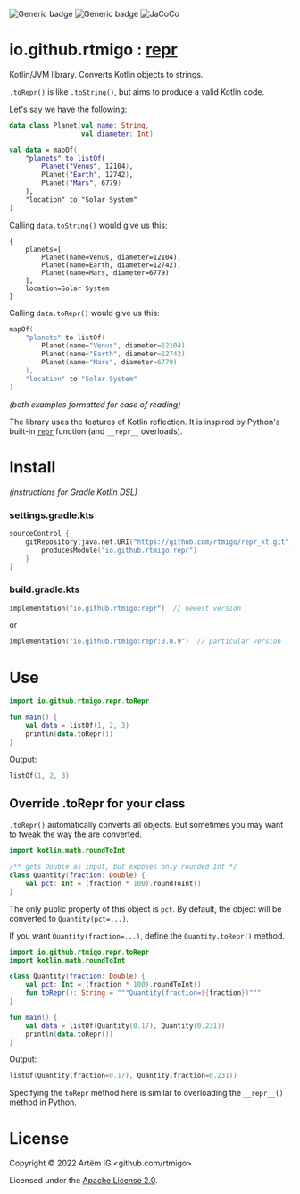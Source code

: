![Generic badge](https://img.shields.io/badge/status-experimental-red.svg)
![Generic badge](https://img.shields.io/badge/JVM-8-blue.svg)
![JaCoCo](https://raw.github.com/rtmigo/repr_kt/dev_updated_by_actions/.github/badges/jacoco.svg)

# io.github.rtmigo : [repr](https://github.com/rtmigo/repr_kt#readme)

Kotlin/JVM library. Converts Kotlin objects to strings.

`.toRepr()` is like `.toString()`, but aims to produce a valid Kotlin code.

Let's say we have the following:

```kotlin
data class Planet(val name: String, 
                  val diameter: Int)

val data = mapOf(
    "planets" to listOf(
        Planet("Venus", 12104),
        Planet("Earth", 12742),
        Planet("Mars", 6779)    
    ),
    "location" to "Solar System"
)
```

Calling `data.toString()` would give us this:

```text
{
    planets=[
        Planet(name=Venus, diameter=12104), 
        Planet(name=Earth, diameter=12742),
        Planet(name=Mars, diameter=6779)      
    ], 
    location=Solar System
}
```

Calling `data.toRepr()`  would give us this:

```kotlin
mapOf(
    "planets" to listOf(
        Planet(name="Venus", diameter=12104),
        Planet(name="Earth", diameter=12742),
        Planet(name="Mars", diameter=6779)
    ), 
    "location" to "Solar System"
)
```

*(both examples formatted for ease of reading)*

The library uses the features of Kotlin reflection. It is inspired by Python's built-in 
[`repr`]([https://docs.python.org/3/library/functions.html#repr]) function (and `__repr__` 
overloads). 

# Install

*(instructions for Gradle Kotlin DSL)*

### settings.gradle.kts

```kotlin
sourceControl {
    gitRepository(java.net.URI("https://github.com/rtmigo/repr_kt.git")) {
        producesModule("io.github.rtmigo:repr")
    }
}
```

### build.gradle.kts

```kotlin
implementation("io.github.rtmigo:repr")  // newest version
```

or

```kotlin
implementation("io.github.rtmigo:repr:0.0.9")  // particular version
```

# Use

```kotlin
import io.github.rtmigo.repr.toRepr

fun main() {
    val data = listOf(1, 2, 3)
    println(data.toRepr())
}
```

Output:

```kotlin
listOf(1, 2, 3)
```

## Override .toRepr for your class

`.toRepr()` automatically converts all objects. But sometimes you may want to tweak the way the 
are converted.

```kotlin
import kotlin.math.roundToInt

/** gets Double as input, but exposes only rounded Int */
class Quantity(fraction: Double) {
    val pct: Int = (fraction * 100).roundToInt()
}
```

The only public property of this object is `pct`. By default, the object will be converted to 
`Quantity(pct=...)`.

If you want `Quantity(fraction=...)`, define the `Quantity.toRepr()` method.  


```kotlin
import io.github.rtmigo.repr.toRepr
import kotlin.math.roundToInt

class Quantity(fraction: Double) {
    val pct: Int = (fraction * 100).roundToInt()
    fun toRepr(): String = """Quantity(fraction=${fraction})"""
}

fun main() {
    val data = listOf(Quantity(0.17), Quantity(0.231))
    println(data.toRepr())
}
```

Output:
```kotlin
listOf(Quantity(fraction=0.17), Quantity(fraction=0.231))
```

Specifying the `toRepr` method here is similar to overloading the `__repr__()` method in Python.


# License

Copyright © 2022 Artёm IG <github.com/rtmigo>

Licensed under the [Apache License 2.0](https://www.apache.org/licenses/LICENSE-2.0.txt).
